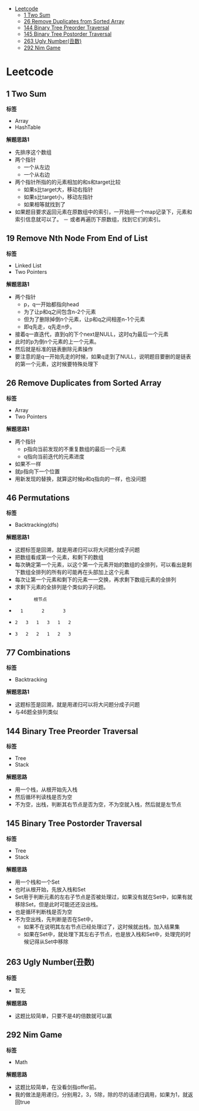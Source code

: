 <!-- START doctoc generated TOC please keep comment here to allow auto update -->
<!-- DON'T EDIT THIS SECTION, INSTEAD RE-RUN doctoc TO UPDATE -->


- [Leetcode](#leetcode)
  - [1 Two Sum](#1-two-sum)
  - [26 Remove Duplicates from Sorted Array](#26-remove-duplicates-from-sorted-array)
  - [144 Binary Tree Preorder Traversal](#144-binary-tree-preorder-traversal)
  - [145 Binary Tree Postorder Traversal](#145-binary-tree-postorder-traversal)
  - [263 Ugly Number(丑数)](#263-ugly-number%E4%B8%91%E6%95%B0)
  - [292 Nim Game](#292-nim-game)

<!-- END doctoc generated TOC please keep comment here to allow auto update -->

# Leetcode

## 1 Two Sum

**标签**
- Array
- HashTable

**解题思路1**
- 先排序这个数组
- 两个指针
    - 一个从左边
    - 一个从右边
- 两个指针所指的的元素相加的和s和target比较
    - 如果s比target大，移动右指针
    - 如果s比target小，移动左指针
    - 如果相等就找到了
- 如果题目要求返回元素在原数组中的索引，一开始用一个map记录下，元素和索引信息就可以了。
    － 或者再遍历下原数组，找到它们的索引。


## 19 Remove Nth Node From End of List

**标签**
- Linked List
- Two Pointers

**解题思路1**
- 两个指针
    - p，q一开始都指向head
    - 为了让p和q之间包含n-2个元素
    - 但为了删除掉倒n个元素，让p和q之间相差n-1个元素
    - 即q先走，q先走n步。
- 接着q一直迭代，直到q的下个next是NULL，这时q为最后一个元素
- 此时的p为倒n个元素的上一个元素。
- 然后就是标准的链表删除元素操作
- 要注意的是q一开始先走的时候，如果q走到了NULL，说明题目要删的是链表的第一个元素，这时候要特殊处理下


## 26 Remove Duplicates from Sorted Array

**标签**
- Array
- Two Pointers

**解题思路1**
- 两个指针
    - p指向当前发现的不重复数组的最后一个元素
    - q指向当前迭代的元素进度
- 如果不一样
- 就p指向下一个位置
- 用新发现的替换，就算这时候p和q指向的一样，也没问题
   

## 46 Permutations

**标签**
- Backtracking(dfs)

**解题思路1**
- 这题标签是回溯，就是用递归可以将大问题分成子问题
- 把数组看成第一个元素，和剩下的数组
- 每次确定第一个元素，以这个第一个元素开始的数组的全排列，可以看出是剩下数组全排列的所有的可能再在头部加上这个元素
- 每次让第一个元素和剩下的元素一一交换，再求剩下数组元素的全排列
- 求剩下元素的全排列是个类似的子问题。
-            根节点
-       1       2       3
-     2   3   1   3   1   2     
-     3   2   2   1   2   3   
     

## 77 Combinations

**标签**
- Backtracking

**解题思路1**
- 这题标签是回溯，就是用递归可以将大问题分成子问题
- 与46题全排列类似

## 144 Binary Tree Preorder Traversal

**标签**
- Tree 
- Stack

**解题思路**
- 用一个栈，从根开始先入栈
- 然后循环判读栈是否为空
- 不为空，出栈，判断其右节点是否为空，不为空就入栈，然后就是左节点


## 145 Binary Tree Postorder Traversal 

**标签**
- Tree 
- Stack

**解题思路**
- 用一个栈和一个Set
- 也时从根开始，先放入栈和Set
- Set用于判断元素的左右子节点是否被处理过，如果没有就在Set中，如果有就移除Set，但是此时可能还还没出栈。
- 也是循环判断栈是否为空
- 不为空出栈，先判断是否在Set中，
    - 如果不在说明其左右节点已经处理过了，这时候就出栈，加入结果集
    - 如果在Set中，就处理下其左右子节点，也是放入栈和Set中，处理完的时候记得从Set中移除


## 263 Ugly Number(丑数)

**标签**
- 暂无

**解题思路**
- 这题比较简单，只要不是4的倍数就可以赢


## 292 Nim Game 

**标签**
- Math

**解题思路**
- 这题比较简单，在没看剑指offer前。
- 我的做法是用递归，分别用2，3，5除，除的尽的话递归调用，如果为1，就返回true
